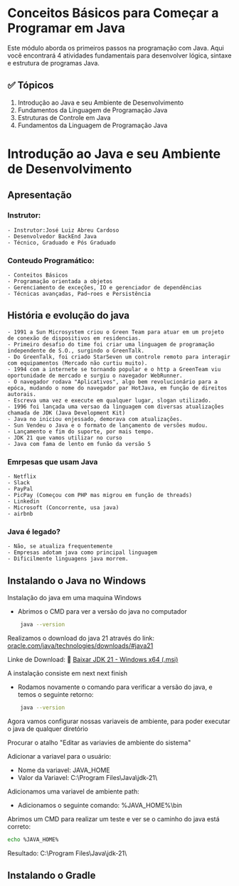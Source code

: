 # Conceitos Básicos para Começar a Programar em Java

Este módulo aborda os primeiros passos na programação com Java. Aqui você encontrará 4 atividades fundamentais para desenvolver lógica, sintaxe e estrutura de programas Java.

## ✅ Tópicos
1. Introdução ao Java e seu Ambiente de Desenvolvimento
2. Fundamentos da Linguagem de Programação Java
3. Estruturas de Controle em Java
4. Fundamentos da Linguagem de Programação Java


# Introdução ao Java e seu Ambiente de Desenvolvimento

## Apresentação

### Instrutor: 
    - Instrutor:José Luiz Abreu Cardoso
    - Desenvolvedor BackEnd Java
    - Técnico, Graduado e Pós Graduado

### Conteudo Programático:

    - Conteitos Básicos
    - Programação orientada a objetos
    - Gerenciamento de exceções, IO e gerenciador de dependências
    - Técnicas avançadas, Pad~roes e Persistência

## História e evolução do java

    - 1991 a Sun Microsystem criou o Green Team para atuar em um projeto de conexão de dispositivos em residencias.
    - Primeiro desafio do time foi criar uma linguagem de programação independente de S.O., surgindo o GreenTalk.
    - Do GreenTalk, foi criado StarSeven um controle remoto para interagir com equipamentos (Mercado não curtiu muito).
    - 1994 com a internete se tornando popular e o http a GreenTeam viu oportunidade de mercado e surgiu o navegador WebRunner.
    - O navegador rodava "Aplicativos", algo bem revolucionário para a epóca, mudando o nome do navegador par HotJava, em função de direitos autorais.
    - Escreva uma vez e execute em qualquer lugar, slogan utilizado. 
    - 1996 foi lançada uma versao da linguagem com diversas atualizações chamada de JDK (Java Development Kit)
    - Java no iniciou enjessado, demorava com atualizações.
    - Sun Vendeu o Java e o formato de lançamento de versões mudou.
    - Lançamento e fim do suporte, por mais tempo.
    - JDK 21 que vamos utilizar no curso
    - Java com fama de lento em funão da versão 5
 
 ### Emrpesas que usam Java

    - Netflix
    - Slack
    - PayPal
    - PicPay (Começou com PHP mas migrou em função de threads)
    - Linkedin
    - Microsoft (Concorrente, usa java)
    - airbnb

### Java é legado?

    - Não, se atualiza frequentemente
    - Empresas adotam java como principal linguagem
    - Dificilmente linguagens java morrem.

## Instalando o Java no Windows

Instalação do java em uma maquina Windows

- Abrimos o CMD para ver a versão do java no computador
```bash
    java --version
```
Realizamos o download do java 21 através do link:    [oracle.com/java/technologies/downloads/#java21](https://www.oracle.com/br/java/technologies/downloads/#java21)

Linke de Download: 🔗 [Baixar JDK 21 - Windows x64 (.msi)](https://download.oracle.com/java/21/latest/jdk-21_windows-x64_bin.msi)

A instalação consiste em next next finish

- Rodamos novamente o comando para verificar a versão do java, e temos o seguinte retorno: 
```bash
    java --version
```
Agora vamos configurar nossas variaveis de ambiente, para poder executar o java de qualquer diretório

Procurar o atalho "Editar as variavies de ambiente do sistema"

Adicionar a variavel para o usuário:

 - Nome da variavel: JAVA_HOME
 - Valor da Variavel: C:\Program Files\Java\jdk-21\

Adicionamos uma variavel de ambiente path:

- Adicionamos o seguinte comando: %JAVA_HOME%\bin

Abrimos um CMD para realizar um teste e ver se o caminho do java está correto:

```bash
echo %JAVA_HOME%
```

Resultado: C:\Program Files\Java\jdk-21\

## Instalando o Gradle